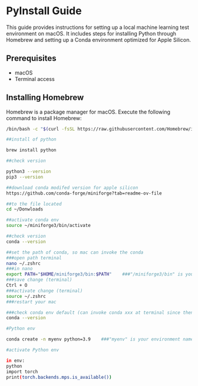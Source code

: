 # PyInstall Guide

This guide provides instructions for setting up a local machine learning test environment on macOS. It includes steps for installing Python through Homebrew and setting up a Conda environment optimized for Apple Silicon.

## Prerequisites

- macOS
- Terminal access

## Installing Homebrew

Homebrew is a package manager for macOS. Execute the following command to install Homebrew:

```bash
/bin/bash -c "$(curl -fsSL https://raw.githubusercontent.com/Homebrew/install/HEAD/install.sh)"

##install of python

brew install python

##check version

python3 --version
pip3 --version

##download conda modifed version for apple silicon
https://github.com/conda-forge/miniforge?tab=readme-ov-file

##to the file located
cd ~/Donwloads

##activate conda env
source ~/miniforge3/bin/activate

##check version
conda --version

##set the path of conda, so mac can invoke the conda
###open path terminal
nano ~/.zshrc
###in nano 
export PATH="$HOME/miniforge3/bin:$PATH"    ###"/miniforge3/bin" is your conda bin path modify it to your path
###save change (terminal)
Ctrl + O
###activate change (terminal) 
source ~/.zshrc
###restart your mac

###check conda env default (can invoke conda xxx at terminal since then)
conda --version

#Python env

conda create -n myenv python=3.9    ###"myenv" is your environment name

#activate Python env

in env:
python
import torch
print(torch.backends.mps.is_available())





